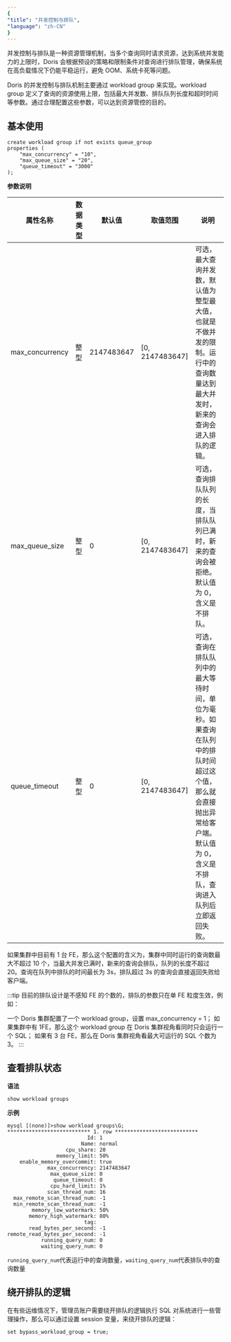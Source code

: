 ```yaml
---
{
"title": "并发控制与排队",
"language": "zh-CN"
}
---
```


<!-- 
Licensed to the Apache Software Foundation (ASF) under one
or more contributor license agreements.  See the NOTICE file
distributed with this work for additional information
regarding copyright ownership.  The ASF licenses this file
to you under the Apache License, Version 2.0 (the
"License"); you may not use this file except in compliance
with the License.  You may obtain a copy of the License at

  http://www.apache.org/licenses/LICENSE-2.0

Unless required by applicable law or agreed to in writing,
software distributed under the License is distributed on an
"AS IS" BASIS, WITHOUT WARRANTIES OR CONDITIONS OF ANY
KIND, either express or implied.  See the License for the
specific language governing permissions and limitations
under the License.
-->

并发控制与排队是一种资源管理机制，当多个查询同时请求资源，达到系统并发能力的上限时，Doris 会根据预设的策略和限制条件对查询进行排队管理，确保系统在高负载情况下仍能平稳运行，避免 OOM、系统卡死等问题。

Doris 的并发控制与排队机制主要通过 workload group 来实现。workload group 定义了查询的资源使用上限，包括最大并发数、排队队列长度和超时时间等参数。通过合理配置这些参数，可以达到资源管控的目的。

## 基本使用

```
create workload group if not exists queue_group
properties (
    "max_concurrency" = "10",
    "max_queue_size" = "20",
    "queue_timeout" = "3000"
);
```

**参数说明**


| 属性名称                       | 数据类型  | 默认值 |  取值范围   | 说明                                                                                                                                                                                                                                                                                                                                                                       |
|------------------------------|---------|-----|-----|--------------------------------------------------------------------------------------------------------------------------------------------------------------------------------------------------------------------------------------------------------------------------------------------------------------------------------------------------------------------------|
| max_concurrency              | 整型      | 2147483647 | [0, 2147483647] | 可选，最大查询并发数，默认值为整型最大值，也就是不做并发的限制。运行中的查询数量达到最大并发时，新来的查询会进入排队的逻辑。                                                                                                                                                                                                                                                                                                           |
| max_queue_size               | 整型      | 0          | [0, 2147483647] | 可选，查询排队队列的长度，当排队队列已满时，新来的查询会被拒绝。默认值为 0，含义是不排队。                                                                                                                                                                                                                                                                                                       |
| queue_timeout                | 整型      | 0          | [0, 2147483647] | 可选，查询在排队队列中的最大等待时间，单位为毫秒。如果查询在队列中的排队时间超过这个值，那么就会直接抛出异常给客户端。默认值为 0，含义是不排队，查询进入队列后立即返回失败。                                                                                                                                                                                                                                                                                  |

如果集群中目前有 1 台 FE，那么这个配置的含义为，集群中同时运行的查询数最大不超过 10 个，当最大并发已满时，新来的查询会排队，队列的长度不超过 20。查询在队列中排队的时间最长为 3s，排队超过 3s 的查询会直接返回失败给客户端。

:::tip
目前的排队设计是不感知 FE 的个数的，排队的参数只在单 FE 粒度生效，例如：

一个 Doris 集群配置了一个 workload group，设置 max_concurrency = 1；
如果集群中有 1FE，那么这个 workload group 在 Doris 集群视角看同时只会运行一个 SQL；
如果有 3 台 FE，那么在 Doris 集群视角看最大可运行的 SQL 个数为 3。
:::

## 查看排队状态

**语法**

```
show workload groups
```

**示例**

```
mysql [(none)]>show workload groups\G;
*************************** 1. row ***************************
                          Id: 1
                        Name: normal
                   cpu_share: 20
                memory_limit: 50%
    enable_memory_overcommit: true
             max_concurrency: 2147483647
              max_queue_size: 0
               queue_timeout: 0
              cpu_hard_limit: 1%
             scan_thread_num: 16
  max_remote_scan_thread_num: -1
  min_remote_scan_thread_num: -1
        memory_low_watermark: 50%
       memory_high_watermark: 80%
                         tag: 
       read_bytes_per_second: -1
remote_read_bytes_per_second: -1
           running_query_num: 0
           waiting_query_num: 0
```

```running_query_num```代表运行中的查询数量，```waiting_query_num```代表排队中的查询数量

## 绕开排队的逻辑

在有些运维情况下，管理员账户需要绕开排队的逻辑执行 SQL 对系统进行一些管理操作，那么可以通过设置 session 变量，来绕开排队的逻辑：

```
set bypass_workload_group = true;
```
